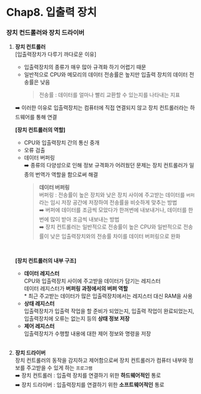 # Chap8. 입출력 장치

### 장치 컨드롤러와 장치 드라이버

1. **장치 컨트롤러**  
   [입출력장치가 다루기 까다로운 이유]

   - 입출력장치의 종류가 매우 많아 규격화 하기 어렵기 때문
   - 일반적으로 CPU와 메모리의 데이터 전송률은 높지만 입출력 장치의 데이터 전송률은 낮음
     > 전송률 : 데이터를 얼마나 빨리 교환할 수 있는지를 나타내는 지표

   ➡️ 이러한 이유로 입출력장치는 컴퓨터에 직접 연결되지 않고 장치 컨트롤러라는 하드웨어를 통해 연결

   **[장치 컨트롤러의 역할]**

   - CPU와 입출력장치 간의 통신 중개
   - 오류 검출
   - 데이터 버퍼링  
     ➡️ 종류의 다양성으로 인해 정보 규격화가 어려웠던 문제는 장치 컨트롤러가 일종의 번역가 역할을 함으로써 해결
     > **데이터 버퍼링**  
     > 버퍼링 : 전송률이 높은 장치와 낮은 장치 사이에 주고받는 데이터를 `버퍼`라는 임시 저장 공간에 저장하여 전송률을 비슷하게 맞추는 방법  
     > ➡️ 버퍼에 데이터를 조금씩 모았다가 한꺼번에 내보내거나, 데이터를 한 번에 많이 받아 조금씩 내보내는 방법  
     > ➡️ 장치 컨트롤러는 일반적으로 전송률이 높은 CPU와 일반적으로 전송률이 낮은 입출력장치와의 전송률 차이를 데이터 버퍼링으로 완화

    <br>

   **[장치 컨트롤러의 내부 구조]**

   - **데이터 레지스터**  
      CPU와 입출력장치 사이에 주고받을 데이터가 담기는 레지스터  
      데이터 레지스터가 **버퍼링 과정에서의 버퍼 역할**  
      \* 최근 주고받는 데이터가 많은 입출력장치에서는 레지스터 대신 RAM을 사용
   - **상태 레지스터**  
     입출력장치가 입출력 작업을 할 준비가 되었는지, 입출력 작업이 완료되었는지, 입출력장치에 오류는 없는지 등의 **상태 정보 저장**
   - **제어 레지스터**  
     입출력장치가 수행할 내용에 대한 제어 정보와 명령을 저장  
     <br>

2. **장치 드라이버**  
   장치 컨트롤러의 동작을 감지하고 제어함으로써 장치 컨트롤러가 컴퓨터 내부와 정보를 주고받을 수 있게 하는 `프로그램`  
   ➡️ 장치 컨트롤러 : 입출력 장치를 연결하기 위한 **하드웨어적인** 통로  
   ➡️ 장치 드라이버 : 입출력장치를 연결하기 위한 **소프트웨어적인** 통로
